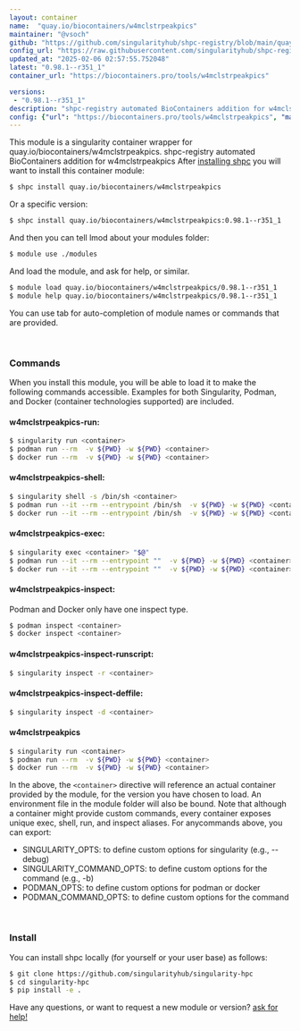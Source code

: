 ```yaml
---
layout: container
name:  "quay.io/biocontainers/w4mclstrpeakpics"
maintainer: "@vsoch"
github: "https://github.com/singularityhub/shpc-registry/blob/main/quay.io/biocontainers/w4mclstrpeakpics/container.yaml"
config_url: "https://raw.githubusercontent.com/singularityhub/shpc-registry/main/quay.io/biocontainers/w4mclstrpeakpics/container.yaml"
updated_at: "2025-02-06 02:57:55.752048"
latest: "0.98.1--r351_1"
container_url: "https://biocontainers.pro/tools/w4mclstrpeakpics"

versions:
 - "0.98.1--r351_1"
description: "shpc-registry automated BioContainers addition for w4mclstrpeakpics"
config: {"url": "https://biocontainers.pro/tools/w4mclstrpeakpics", "maintainer": "@vsoch", "description": "shpc-registry automated BioContainers addition for w4mclstrpeakpics", "latest": {"0.98.1--r351_1": "sha256:19edaa318ec501a405373418aa347bd4de0ea44720e5a69e1bfabc63a5704971"}, "tags": {"0.98.1--r351_1": "sha256:19edaa318ec501a405373418aa347bd4de0ea44720e5a69e1bfabc63a5704971"}, "docker": "quay.io/biocontainers/w4mclstrpeakpics"}
---
```


This module is a singularity container wrapper for quay.io/biocontainers/w4mclstrpeakpics.
shpc-registry automated BioContainers addition for w4mclstrpeakpics
After [installing shpc](#install) you will want to install this container module:


```bash
$ shpc install quay.io/biocontainers/w4mclstrpeakpics
```

Or a specific version:

```bash
$ shpc install quay.io/biocontainers/w4mclstrpeakpics:0.98.1--r351_1
```

And then you can tell lmod about your modules folder:

```bash
$ module use ./modules
```

And load the module, and ask for help, or similar.

```bash
$ module load quay.io/biocontainers/w4mclstrpeakpics/0.98.1--r351_1
$ module help quay.io/biocontainers/w4mclstrpeakpics/0.98.1--r351_1
```

You can use tab for auto-completion of module names or commands that are provided.

<br>

### Commands

When you install this module, you will be able to load it to make the following commands accessible.
Examples for both Singularity, Podman, and Docker (container technologies supported) are included.

#### w4mclstrpeakpics-run:

```bash
$ singularity run <container>
$ podman run --rm  -v ${PWD} -w ${PWD} <container>
$ docker run --rm  -v ${PWD} -w ${PWD} <container>
```

#### w4mclstrpeakpics-shell:

```bash
$ singularity shell -s /bin/sh <container>
$ podman run --it --rm --entrypoint /bin/sh  -v ${PWD} -w ${PWD} <container>
$ docker run --it --rm --entrypoint /bin/sh  -v ${PWD} -w ${PWD} <container>
```

#### w4mclstrpeakpics-exec:

```bash
$ singularity exec <container> "$@"
$ podman run --it --rm --entrypoint ""  -v ${PWD} -w ${PWD} <container> "$@"
$ docker run --it --rm --entrypoint ""  -v ${PWD} -w ${PWD} <container> "$@"
```

#### w4mclstrpeakpics-inspect:

Podman and Docker only have one inspect type.

```bash
$ podman inspect <container>
$ docker inspect <container>
```

#### w4mclstrpeakpics-inspect-runscript:

```bash
$ singularity inspect -r <container>
```

#### w4mclstrpeakpics-inspect-deffile:

```bash
$ singularity inspect -d <container>
```



#### w4mclstrpeakpics

```bash
$ singularity run <container>
$ podman run --rm  -v ${PWD} -w ${PWD} <container>
$ docker run --rm  -v ${PWD} -w ${PWD} <container>
```


In the above, the `<container>` directive will reference an actual container provided
by the module, for the version you have chosen to load. An environment file in the
module folder will also be bound. Note that although a container
might provide custom commands, every container exposes unique exec, shell, run, and
inspect aliases. For anycommands above, you can export:

 - SINGULARITY_OPTS: to define custom options for singularity (e.g., --debug)
 - SINGULARITY_COMMAND_OPTS: to define custom options for the command (e.g., -b)
 - PODMAN_OPTS: to define custom options for podman or docker
 - PODMAN_COMMAND_OPTS: to define custom options for the command

<br>

### Install

You can install shpc locally (for yourself or your user base) as follows:

```bash
$ git clone https://github.com/singularityhub/singularity-hpc
$ cd singularity-hpc
$ pip install -e .
```

Have any questions, or want to request a new module or version? [ask for help!](https://github.com/singularityhub/singularity-hpc/issues)